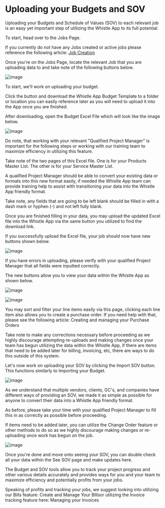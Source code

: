 # Uploading your Budgets and SOV
Uploading your Budgets and Schedule of Values (SOV) to each relevant job is an easy yet important step of utilizing the Whistle App to its full potential.

To start, head over to the Jobs Page.

If you currently do not have any Jobs created or active jobs please reference the following article: [Job Creation](https://help.whistledrywallapp.com/jobs/job-creation/)

Once you're on the Jobs Page, locate the relevant Job that you are uploading data to and take note of the following buttons below.

![image](https://github.com/user-attachments/assets/a157d6da-0897-4985-8fc2-afa0f48d69db)

To start, we'll work on uploading your budget.

Click the button and download the Whistle App Budget Template to a folder or location you can easily reference later as you will need to upload it into the App once you are finished.

After downloading, open the Budget Excel File which will look like the image below.

![image](https://github.com/user-attachments/assets/7a9e6a3f-6cf4-4bf0-8da4-3756e8f58f09)

Do note, that working with your relevant "Qualified Project Manager" is important for the following steps or working with our training team to maximize efficiency in utilizing this feature.

Take note of the two pages of this Excel file.
One is for your Products Master List.
The other is for your Service Master List.

A qualified Project Manager should be able to convert your existing data or formats into this new format easily, if needed the Whistle App team can provide training help to assist with transitioning your data into the Whistle App friendly format.

Take note, any fields that are going to be left blank should be filled in with a dash mark or hyphen (-) and not left fully blank.

Once you are finished filling in your data, you may upload the updated Excel file into the Whistle App via the same button you utilized to find the download link.

If you successfully upload the Excel file, your job should now have new buttons shown below.

![image](https://github.com/user-attachments/assets/c0f444dd-4215-47d1-bb95-f09c5ab7d466)

If you have errors in uploading, please verify with your qualified Project Manager that all fields were inputted correctly.

The new buttons allow you to view your data within the Whistle App as shown below.

![image](https://github.com/user-attachments/assets/1e145964-3fe4-4acf-9ee6-1b70b541d219)

![image](https://github.com/user-attachments/assets/2f04212e-e743-4048-ad0d-be519bcfc3af)

You may sort and filter your line items easily via this page, clicking each line item also allows you to create a purchase order. If you need help with that, please see the following article: Creating and managing your Purchase Orders

Take note to make any corrections necessary before proceeding as we highly discourage attempting re-uploads and making changes once your team has begun utilizing the data within the Whistle App, if there are items that need to be added later for billing, invoicing, etc, there are ways to do this outside of this system.

Let's now work on uploading your SOV by clicking the Import SOV button. This functions similarly to Importing your Budget.

![image](https://github.com/user-attachments/assets/9982de57-7b76-4709-a1d7-826001c45336)

As we understand that multiple vendors, clients, GC's, and companies have different ways of providing an SOV, we made it as simple as possible for anyone to convert their data into a Whistle App friendly format.

As before, please take your time with your qualified Project Manager to fill this in as correctly as possible before proceeding.

If items need to be added later, you can utilize the Change Order feature or other methods to do so as we highly discourage making changes or re-uploading once work has begun on the job.

![image](https://github.com/user-attachments/assets/1d9d808a-32ee-4ddd-abdc-d54f684cd79c)

Once you're done and move onto seeing your SOV, you can double check all your data within the See SOV page and make updates here.

The Budget and SOV tools allow you to track your project progress and other various details accurately and provides ways for you and your team to maximize efficiency and potentially profits from your jobs.

Speaking of profits and tracking your jobs, we suggest looking into utilizing our Bills feature: Create and Manage Your BIllsor utilizing the Invoice tracking feature here: Managing your Invoices
